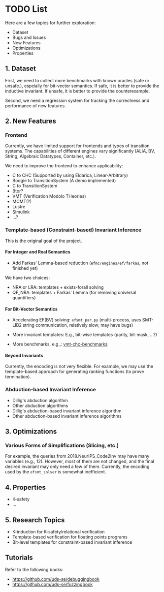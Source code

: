 # TODO List

Here are a few topics for further exploration:

- Dataset
- Bugs and Issues
- New Features
- Optimizations
- Properties

## 1. Dataset

First, we need to collect more benchmarks with known oracles (safe or unsafe.), espcially for bit-vector semantics.
If safe, it is better to provide the inductive invariant.
If unsafe, it is better to provide the counterexample.

Second, we need a regression system for tracking the correctness and performance of new features.

## 2. New Features

### Frontend

Currently, we have limited support for frontends and types of transition systems. The capabilities of different engines vary significantly (ALIA, BV, String, Algebraic Datatypes, Container, etc.).

We need to improve the frontend to enhance applicability:

- C to CHC (Supported by using Eldarica, Linear-Arbitrary)
- Boogie to TransitionSystem (A demo implemented)
- C to TransitionSystem
- Btor?
- VMT (Verification Modolo THeories)
- MCMT(?)
- Lustre
- Simulink
- ...?

### Template-based (Constraint-based) Invariant Inference

This is the original goal of the project.

#### For Integer and Real Semantics

- Add Farkas' Lemma-based reduction (`efmc/engines/ef/farkas`, not finished yet)

We have two choices:

- NRA or LRA: templates + exists-forall solving
- QF_NRA: templates + Farkas' Lemma (for removing universal quantifiers)


#### For Bit-Vector Semantics

- Accelerating EF(BV) solving: `efsmt_par.py` (multi-process, uses SMT-LIB2 string communication, relatively slow; may have bugs)
- More invariant templates: E.g., bit-wise templates (parity, bit-mask, ...?)

- More benchmarks, e.g.,: [vmt-chc-benchmarks](https://github.com/chc-comp/vmt-chc-benchmarks/tree/master/bv)

#### Beyond Invariants

Currently, the encoding is not very flexible. For example, we may use the template-based approach for generating ranking functions (to prove termination).


### Abduction-based Invariant Inference

- Dillig's abduction algorithm
- Other abduction algorithms
- Dillig's abduction-based invariant inference algorithm
- Other abduction-based invariant inference algorithms

## 3. Optimizations

### Various Forms of Simplifications (Slicing, etc.)

For example, the queries from 2018.NeurIPS_Code2Inv may have many variables (e.g., 12). However, most of them are not changed, and the final desired invariant may only need a few of them. Currently, the encoding used by the `efsmt_solver` is somewhat inefficient.

## 4. Properties

- K-safety
- ...


## 5. Research Topics

- K-induction for K-safety/relational verification
- Template-based verification for floating points programs
- Bit-level templates for constraint-based invariant inference

## Tutorials

Refer to the following books:
- https://github.com/uds-se/debuggingbook
- https://github.com/uds-se/fuzzingbook
